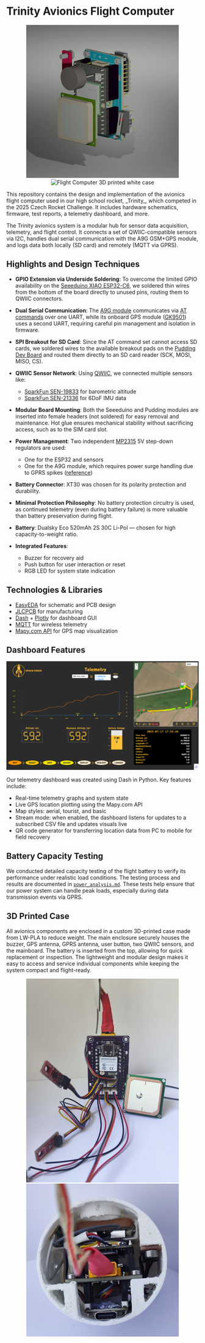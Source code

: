 # Trinity Avionics Flight Computer

<p align="center">
  <img src="docs/flight-computer-electronics.gif" alt="Flight Computer Electronics" width="400"/>
  <img src="docs/flight-computer-case.gif" alt="Flight Computer 3D printed white case" width="400"/>
</p>
This repository contains the design and implementation of the avionics flight computer used in our high school rocket, _Trinity_, which competed in the 2025 Czech Rocket Challenge. It includes hardware schematics, firmware, test reports, a telemetry dashboard, and more.

The Trinity avionics system is a modular hub for sensor data acquisition, telemetry, and flight control. It connects a set of QWIIC-compatible sensors via I2C, handles dual serial communication with the A9G GSM+GPS module, and logs data both locally (SD card) and remotely (MQTT via GPRS).

## Highlights and Design Techniques

- **GPIO Extension via Underside Soldering**: To overcome the limited GPIO availability on the [Seeeduino XIAO ESP32-C6](https://wiki.seeedstudio.com/XIAO_ESP32C6_Getting_Started/), we soldered thin wires from the bottom of the board directly to unused pins, routing them to QWIIC connectors.

- **Dual Serial Communication**: The [A9G module](docs/a9g_product_specification.pdf) communicates via [AT commands](docs/a9g_gprs_series_module_at_instruction_set_v1_0-3.pdf) over one UART, while its onboard GPS module ([GK9501](docs/a9g_module_gps.pdf)) uses a second UART, requiring careful pin management and isolation in firmware.

- **SPI Breakout for SD Card**: Since the AT command set cannot access SD cards, we soldered wires to the available breakout pads on the [Pudding Dev Board](https://ai-thinker-open.github.io/GPRS_C_SDK_DOC/en/hardware/pudding-dev-board.html) and routed them directly to an SD card reader (SCK, MOSI, MISO, CS).

- **QWIIC Sensor Network**: Using [QWIIC](https://www.sparkfun.com/qwiic), we connected multiple sensors like:

  - [SparkFun SEN-19833](https://www.sparkfun.com/products/19833) for barometric altitude
  - [SparkFun SEN-21336](https://www.sparkfun.com/products/21336) for 6DoF IMU data

- **Modular Board Mounting**: Both the Seeeduino and Pudding modules are inserted into female headers (not soldered) for easy removal and maintenance. Hot glue ensures mechanical stability without sacrificing access, such as to the SIM card slot.

- **Power Management**: Two independent [MP2315](docs/mp2315.pdf) 5V step-down regulators are used:

  - One for the ESP32 and sensors
  - One for the A9G module, which requires power surge handling due to GPRS spikes ([reference](https://github.com/Ai-Thinker-Open/GPRS_C_SDK/issues/421))

- **Battery Connector**: XT30 was chosen for its polarity protection and durability.

- **Minimal Protection Philosophy**: No battery protection circuitry is used, as continued telemetry (even during battery failure) is more valuable than battery preservation during flight.

- **Battery**: Dualsky Eco 520mAh 2S 30C Li-Pol — chosen for high capacity-to-weight ratio.

- **Integrated Features**:
  - Buzzer for recovery aid
  - Push button for user interaction or reset
  - RGB LED for system state indication

## Technologies & Libraries

- [EasyEDA](https://easyeda.com/) for schematic and PCB design
- [JLCPCB](https://jlcpcb.com/) for manufacturing
- [Dash](https://dash.plotly.com/) + [Plotly](https://plotly.com/python/) for dashboard GUI
- [MQTT](https://mqtt.org/) for wireless telemetry
- [Mapy.com API](https://developer.mapy.com/) for GPS map visualization

## Dashboard Features

<p align="center">
  <img src="docs/dashboard.png" alt="Dashboard"/>
</p>
Our telemetry dashboard was created using Dash in Python. Key features include:

- Real-time telemetry graphs and system state
- Live GPS location plotting using the Mapy.com API
- Map styles: aerial, tourist, and basic
- Stream mode: when enabled, the dashboard listens for updates to a subscribed CSV file and updates visuals live
- QR code generator for transferring location data from PC to mobile for field recovery

## Battery Capacity Testing

We conducted detailed capacity testing of the flight battery to verify its performance under realistic load conditions. The testing process and results are documented in [`power_analysis.md`](reports/power-analysis/power_analysis.md). These tests help ensure that our power system can handle peak loads, especially during data transmission events via GPRS.

## 3D Printed Case

All avionics components are enclosed in a custom 3D-printed case made from LW-PLA to reduce weight. The main enclosure securely houses the buzzer, GPS antenna, GPRS antenna, user button, two QWIIC sensors, and the mainboard. The battery is inserted from the top, allowing for quick replacement or inspection. The lightweight and modular design makes it easy to access and service individual components while keeping the system compact and flight-ready.

<p align="center">
  <img src="docs/flight-computer-electronics.jpg" alt="Flight Computer Electronics" width="400"/>
  <img src="docs/flight-computer-case.jpg" alt="Flight Computer 3D printed white case" width="400"/>
</p>
